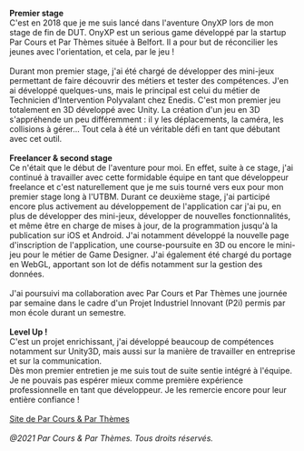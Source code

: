 <b> Premier stage </b>
<br>
C'est en 2018 que je me suis lancé dans l'aventure OnyXP lors de mon stage de fin de DUT. OnyXP est un serious game développé par la startup Par Cours et Par Thèmes située à Belfort. Il a pour but de réconcilier les jeunes avec l'orientation, et cela, par le jeu ! 
<br><br>
Durant mon premier stage, j'ai été chargé de développer des mini-jeux permettant de faire découvrir des métiers et tester des compétences. J'en ai développé quelques-uns, mais le principal est celui du métier de Technicien d'Intervention Polyvalant chez Enedis. C'est mon premier jeu totalement en 3D développé avec Unity. La création d'un jeu en 3D s'appréhende un peu différemment : il y les déplacements, la caméra, les collisions à gérer... Tout cela à été un véritable défi en tant que débutant avec cet outil.
<br><br>
<b> Freelancer & second stage </b>
<br>
Ce n'était que le début de l'aventure pour moi. En effet, suite à ce stage, j'ai continué à travailler avec cette formidable équipe en tant que développeur freelance et c'est naturellement que je me suis tourné vers eux pour mon premier stage long à l'UTBM. Durant ce deuxième stage, j'ai participé encore plus activement au développement de l'application car j'ai pu, en plus de développer des mini-jeux, développer de nouvelles fonctionnalités, et même être en charge de mises à jour, de la programmation jusqu'à la publication sur iOS et Android. J'ai notamment développé la nouvelle page d'inscription de l'application, une course-poursuite en 3D ou encore le mini-jeu pour le métier de Game Designer. J'ai également été chargé du portage en WebGL, apportant son lot de défis notamment sur la gestion des données.
<br><br>
J'ai poursuivi ma collaboration avec Par Cours et Par Thèmes une journée par semaine dans le cadre d'un Projet Industriel Innovant (P2i) permis par mon école durant un semestre.
<br>
<br>
<b> Level Up ! </b>
<br>
C'est un projet enrichissant, j'ai développé beaucoup de compétences notamment sur Unity3D, mais aussi sur la manière de travailler en entreprise et sur la communication. 
<br>
Dès mon premier entretien je me suis tout de suite sentie intégré à l'équipe. Je ne pouvais pas espérer mieux comme première expérience professionnelle en tant que développeur. Je les remercie encore pour leur entière confiance ! 
<br>
<br>
<ins style="color:DodgerBlue;">[Site de Par Cours & Par Thèmes](https://par-cours-par-themes.com)</ins>
<br>
<br>
<i> @2021 Par Cours & Par Thèmes. Tous droits réservés.</i>
